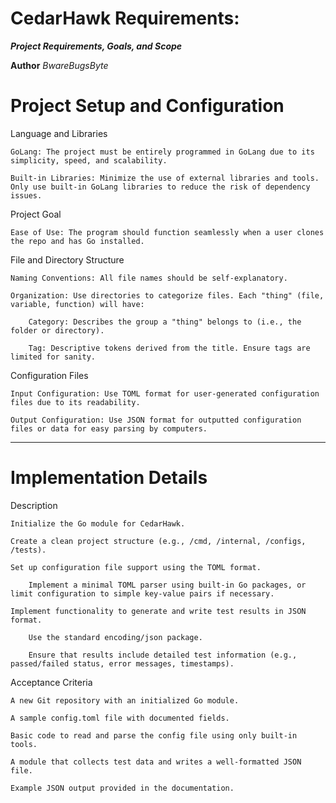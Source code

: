 CedarHawk Requirements:
=======================
***Project Requirements, Goals, and Scope***

**Author** *BwareBugsByte*

# Project Setup and Configuration
Language and Libraries

    GoLang: The project must be entirely programmed in GoLang due to its simplicity, speed, and scalability.

    Built-in Libraries: Minimize the use of external libraries and tools. Only use built-in GoLang libraries to reduce the risk of dependency issues.

Project Goal

    Ease of Use: The program should function seamlessly when a user clones the repo and has Go installed.

File and Directory Structure

    Naming Conventions: All file names should be self-explanatory.

    Organization: Use directories to categorize files. Each "thing" (file, variable, function) will have:

        Category: Describes the group a "thing" belongs to (i.e., the folder or directory).

        Tag: Descriptive tokens derived from the title. Ensure tags are limited for sanity.

Configuration Files

    Input Configuration: Use TOML format for user-generated configuration files due to its readability.

    Output Configuration: Use JSON format for outputted configuration files or data for easy parsing by computers.
---
# Implementation Details
Description

    Initialize the Go module for CedarHawk.

    Create a clean project structure (e.g., /cmd, /internal, /configs, /tests).

    Set up configuration file support using the TOML format.

        Implement a minimal TOML parser using built-in Go packages, or limit configuration to simple key-value pairs if necessary.

    Implement functionality to generate and write test results in JSON format.

        Use the standard encoding/json package.

        Ensure that results include detailed test information (e.g., passed/failed status, error messages, timestamps).

Acceptance Criteria

    A new Git repository with an initialized Go module.

    A sample config.toml file with documented fields.

    Basic code to read and parse the config file using only built-in tools.

    A module that collects test data and writes a well-formatted JSON file.

    Example JSON output provided in the documentation.
